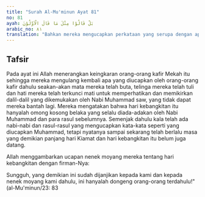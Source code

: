 ```yaml
---
title: "Surah Al-Mu'minun Ayat 81"
no: 81
ayah: بَلْ قَالُوْا مِثْلَ مَا قَالَ الْاَوَّلُوْنَ
arabic_no: ٨١
translation: "Bahkan mereka mengucapkan perkataan yang serupa dengan apa yang diucapkan oleh orang-orang terdahulu."
---
```


## Tafsir

Pada ayat ini Allah menerangkan keingkaran orang-orang kafir Mekah itu sehingga mereka mengulang kembali apa yang diucapkan oleh orang-orang kafir dahulu seakan-akan mata mereka telah buta, telinga mereka telah tuli dan hati mereka telah terkunci mati untuk memperhatikan dan memikirkan dalil-dalil yang dikemukakan oleh Nabi Muhammad saw, yang tidak dapat mereka bantah lagi. Mereka mengatakan bahwa hari kebangkitan itu hanyalah omong kosong belaka yang selalu diada-adakan oleh Nabi Muhammad dan para rasul sebelumnya. Semenjak dahulu kala telah ada nabi-nabi dan rasul-rasul yang mengucapkan kata-kata seperti yang diucapkan Muhammad, tetapi nyatanya sampai sekarang telah berlalu masa yang demikian panjang hari Kiamat dan hari kebangkitan itu belum juga datang. 

Allah menggambarkan ucapan nenek moyang mereka tentang hari kebangkitan dengan firman-Nya:

Sungguh, yang demikian ini sudah dijanjikan kepada kami dan kepada nenek moyang kami dahulu, ini hanyalah dongeng orang-orang terdahulu!" (al-Mu'minun/23: 83